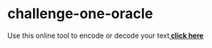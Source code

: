 # challenge-one-oracle

<p> Use this online tool to encode or decode your text<b><a href="https://thomas-tavares.github.io/challenge-one-oracle/"> click here</a></b></p>
